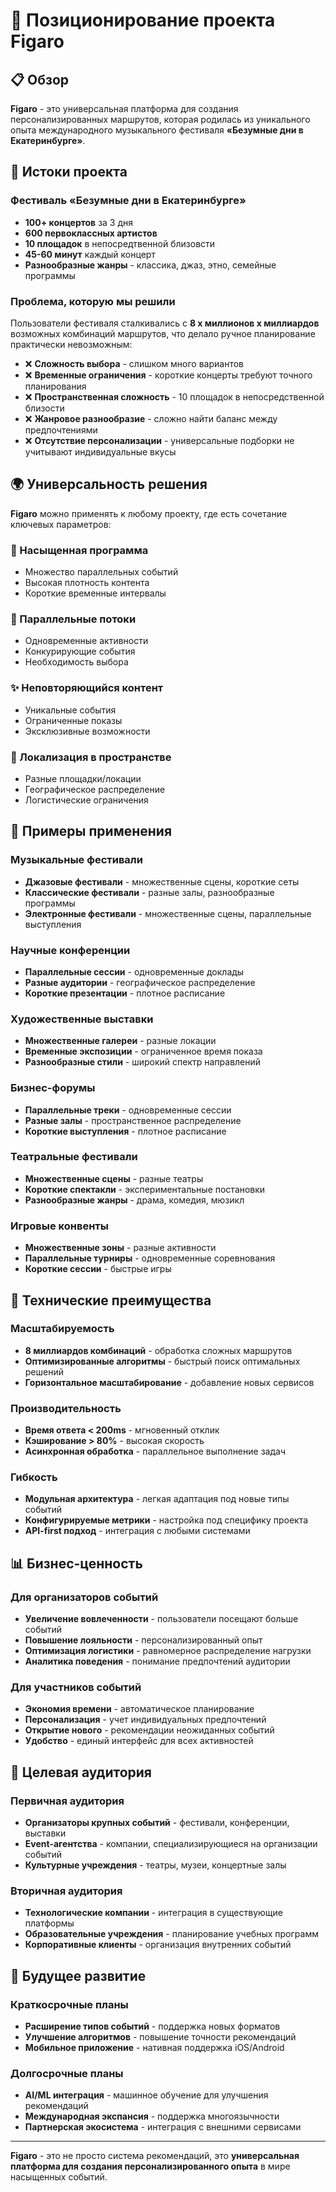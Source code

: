 # 🎯 Позиционирование проекта Figaro

## 📋 Обзор

**Figaro** - это универсальная платформа для создания персонализированных маршрутов, которая родилась из уникального опыта международного музыкального фестиваля **«Безумные дни в Екатеринбурге»**.

## 🎵 Истоки проекта

### Фестиваль «Безумные дни в Екатеринбурге»
- **100+ концертов** за 3 дня
- **600 первоклассных артистов**
- **10 площадок** в непосредтвенной близовсти
- **45-60 минут** каждый концерт
- **Разнообразные жанры** - классика, джаз, этно, семейные программы

### Проблема, которую мы решили
Пользователи фестиваля сталкивались с **8 х миллионов х миллиардов** возможных комбинаций маршрутов, что делало ручное планирование практически невозможным:

- ❌ **Сложность выбора** - слишком много вариантов
- ❌ **Временные ограничения** - короткие концерты требуют точного планирования
- ❌ **Пространственная сложность** - 10 площадок в непосредственной близости
- ❌ **Жанровое разнообразие** - сложно найти баланс между предпочтениями
- ❌ **Отсутствие персонализации** - универсальные подборки не учитывают индивидуальные вкусы

## 🌍 Универсальность решения

**Figaro** можно применять к любому проекту, где есть сочетание ключевых параметров:

### 🎯 Насыщенная программа
- Множество параллельных событий
- Высокая плотность контента
- Короткие временные интервалы

### 🔄 Параллельные потоки
- Одновременные активности
- Конкурирующие события
- Необходимость выбора

### ✨ Неповторяющийся контент
- Уникальные события
- Ограниченные показы
- Эксклюзивные возможности

### 📍 Локализация в пространстве
- Разные площадки/локации
- Географическое распределение
- Логистические ограничения

## 🎪 Примеры применения

### Музыкальные фестивали
- **Джазовые фестивали** - множественные сцены, короткие сеты
- **Классические фестивали** - разные залы, разнообразные программы
- **Электронные фестивали** - множественные сцены, параллельные выступления

### Научные конференции
- **Параллельные сессии** - одновременные доклады
- **Разные аудитории** - географическое распределение
- **Короткие презентации** - плотное расписание

### Художественные выставки
- **Множественные галереи** - разные локации
- **Временные экспозиции** - ограниченное время показа
- **Разнообразные стили** - широкий спектр направлений

### Бизнес-форумы
- **Параллельные треки** - одновременные сессии
- **Разные залы** - пространственное распределение
- **Короткие выступления** - плотное расписание

### Театральные фестивали
- **Множественные сцены** - разные театры
- **Короткие спектакли** - экспериментальные постановки
- **Разнообразные жанры** - драма, комедия, мюзикл

### Игровые конвенты
- **Множественные зоны** - разные активности
- **Параллельные турниры** - одновременные соревнования
- **Короткие сессии** - быстрые игры

## 🚀 Технические преимущества

### Масштабируемость
- **8 миллиардов комбинаций** - обработка сложных маршрутов
- **Оптимизированные алгоритмы** - быстрый поиск оптимальных решений
- **Горизонтальное масштабирование** - добавление новых сервисов

### Производительность
- **Время ответа < 200ms** - мгновенный отклик
- **Кэширование > 80%** - высокая скорость
- **Асинхронная обработка** - параллельное выполнение задач

### Гибкость
- **Модульная архитектура** - легкая адаптация под новые типы событий
- **Конфигурируемые метрики** - настройка под специфику проекта
- **API-first подход** - интеграция с любыми системами

## 📊 Бизнес-ценность

### Для организаторов событий
- **Увеличение вовлеченности** - пользователи посещают больше событий
- **Повышение лояльности** - персонализированный опыт
- **Оптимизация логистики** - равномерное распределение нагрузки
- **Аналитика поведения** - понимание предпочтений аудитории

### Для участников событий
- **Экономия времени** - автоматическое планирование
- **Персонализация** - учет индивидуальных предпочтений
- **Открытие нового** - рекомендации неожиданных событий
- **Удобство** - единый интерфейс для всех активностей

## 🎯 Целевая аудитория

### Первичная аудитория
- **Организаторы крупных событий** - фестивали, конференции, выставки
- **Event-агентства** - компании, специализирующиеся на организации событий
- **Культурные учреждения** - театры, музеи, концертные залы

### Вторичная аудитория
- **Технологические компании** - интеграция в существующие платформы
- **Образовательные учреждения** - планирование учебных программ
- **Корпоративные клиенты** - организация внутренних событий

## 🔮 Будущее развитие

### Краткосрочные планы
- **Расширение типов событий** - поддержка новых форматов
- **Улучшение алгоритмов** - повышение точности рекомендаций
- **Мобильное приложение** - нативная поддержка iOS/Android

### Долгосрочные планы
- **AI/ML интеграция** - машинное обучение для улучшения рекомендаций
- **Международная экспансия** - поддержка многоязычности
- **Партнерская экосистема** - интеграция с внешними сервисами

---

**Figaro** - это не просто система рекомендаций, это **универсальная платформа для создания персонализированного опыта** в мире насыщенных событий. 